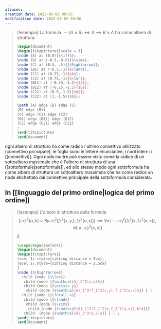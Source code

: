 ```yaml
---
aliases: 
creation date: 2023-05-03 09:56
modification date: 2023-05-03 09:56
---
```


>[!esempio]
>La formula $\sim (A \land B) \iff A \implies B \lor A$ ha come albero di struttura:
>
>```tikz
>\begin{document}
>\begin{tikzpicture}[scale = 3]
> \node (A) at (0,0){$\iff$};
> \node (B) at (-0.5,-0.5){$\sim$};
> \node (C) at (0.5,-.5){$\Rightarrow$};
> \node (B1) at (-0.5,-1){$\land$};
> \node (C1) at (0.25,-1){$A$};
> \node (C2) at (0.75,-1){$\lor$};
> \node (B11) at (-0.75,-1.5){$A$};
> \node (B12) at (-0.25,-1.5){$B$};
> \node (C21) at (0.5,-1.5){$A$};
> \node (C22) at (1,-1.5){$B$};
>
>\path (A) edge (B) edge (C)
> (B) edge (B1)
> (C) edge (C1) edge (C2)
> (B1) edge (B11) edge (B12)
> (C2) edge (C21) edge (C22)
> ;
>\end{tikzpicture}
>\end{document}
>```

ogni albero di strutturo ha come radico l'ultimo connettivo utilizzato (connettivo principale), le foglia sono le lettere enunciative, i nodi interni i [[connettivi]].
Ogni nodo inoltre può essere visto come la radice di un sottoalbero massimale che è l'albero di struttura di una [[sottoformule|sottoformula]], ed allo stesso modo ogni sottoformula ha come albero di struttura un sottoalbero massimale che ha come radice un nodo etichettato dal connettivo principale della sottoformula considerata.


## In [[linguaggio del primo ordine|logica del primo ordine]]

> [!esempio]
> L'albero di struttura della formula
> $$ (\mathcal{A}_{2}^2(a,b)\lor \exists y \mathcal{A}_{1}^2(f_{1}^2(x,y,),f_{2}^2(a,x))) \implies \forall x(\sim \mathcal{A}_{1}^2(f_{1}^2(x,f_{2}^2(a,x)),b)\land \mathcal{A}_{2}^2(x,x)) $$
> È
> ```tikz
> \usepackage{amsfonts}
> \begin{document}
> \begin{tikzpicture}[
> level 1/.style={sibling distance = 5cm},
> level 2/.style={sibling distance = 2.5cm}
> ]
> \node {$\Rightarrow$}
> 	child {node {$\lor$}
> 	 child {node {$\mathcal{A}_2^2(a,b)$}}
> 	 child {node {$\exists y$}
> 	  child {node {$\mathcal{A}_1^2(f_1^2(x,y),f_2^2(a,x)$}} } }
> 	child {node {$\forall x$}
> 	 child {node {$\land$}
> 	  child {node {$\sim$}
> 	   child {node {$\mathcal{A}_1^2(f_1^2(x,f_2^2(a,x)),b)$}}} 
> 	 child  {node {$\mathcal{A}_2^2(x,x)$}} } } ;
> \end{tikzpicture}
> \end{document}
> ```
